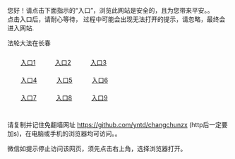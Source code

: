 您好！请点击下面指示的“入口”，浏览此网站是安全的，且为您带来平安。。 <br/>
点击入口后，请耐心等待， 过程中可能会出现无法打开的提示，请忽略，最终会进入网站. </br>

法轮大法在长春<br/>
<div style="padding:10px"><a style="margin:20px" target="_blank" href="https://d1thcwqojg0bxi.cloudfront.net/2Qpsp?pjfzpxqi" id="ccLink1" rel="nofollow">入口1</a> <a target="_blank" style="margin:20px" href="https://d4p6t9xzsfsgv.cloudfront.net/2Qpsp?mzwhmvf" id="ccLink2" rel="nofollow">入口2</a> <a style="margin:20px" target="_blank" href="https://d8zn02jjt9884.cloudfront.net/2Qpsp?qsgqtnb" id="ccLink3" rel="nofollow">入口3</a></div>

<div style="padding:10px" ><a style="margin:20px" target="_blank" href="https://d1thcwqojg0bxi.cloudfront.net/2Qpsp?pjfzpxqi" id="ccLink4" rel="nofollow">入口4</a> <a style="margin:20px" href="https://d4p6t9xzsfsgv.cloudfront.net/2Qpsp?mzwhmvf" target="_blank" id="ccLink5" rel="nofollow">入口5</a> <a style="margin:20px" href="https://d8zn02jjt9884.cloudfront.net/2Qpsp?qsgqtnb" target="_blank" id="ccLink6" rel="nofollow">入口6</a></div>

<div style="padding:10px"><a style="margin:20px" target="_blank" href="https://d1thcwqojg0bxi.cloudfront.net/2Qpsp?pjfzpxqi" id="ccLink7" rel="nofollow">入口7</a> <a style="margin:20px" href="https://d4p6t9xzsfsgv.cloudfront.net/2Qpsp?mzwhmvf" target="_blank" id="ccLink8" rel="nofollow">入口8</a> <a style="margin:20px" target="_blank" href="https://d8zn02jjt9884.cloudfront.net/2Qpsp?qsgqtnb" id="ccLink9" rel="nofollow">入口9</a></div>

<br/>



请复制并记住免翻墙网址 https://github.com/yntd/changchunzx (http后一定要加s)，在电脑或手机的浏览器均可访问。。<br/>

微信如提示停止访问该网页，须先点击右上角，选择浏览器打开。

